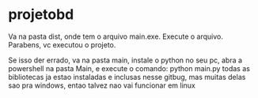 # projetobd

Va na pasta dist, onde tem o arquivo main.exe. Execute o arquivo. Parabens, vc executou o projeto.

Se isso der errado, va na pasta main, instale o python no seu pc, abra a powershell na pasta Main, e execute o comando: python main.py
todas as bibliotecas ja estao instaladas e inclusas nesse gitbug, mas muitas delas sao pra windows, entao talvez nao vai funcionar em linux

